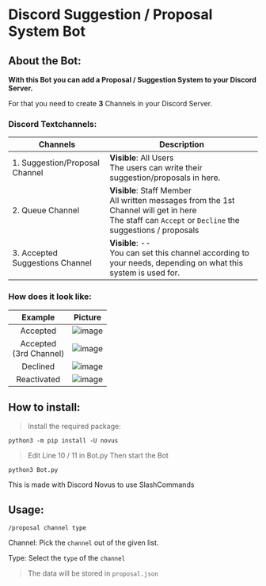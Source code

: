 # Discord Suggestion / Proposal System Bot

## About the Bot:
**With this Bot you can add a Proposal / Suggestion System to your Discord Server.**

For that you need to create **3** Channels in your Discord Server.


### Discord Textchannels:

| Channels  | Description |
| ------------- | ------------- |
| 1. Suggestion/Proposal Channel  | **Visible**: All Users <br> The users can write their suggestion/proposals in here.|
| 2. Queue Channel  | **Visible**: Staff Member <br> All written messages from the 1st Channel will get in here <br> The staff can `Accept` or `Decline` the suggestions / proposals |
| 3. Accepted Suggestions Channel | **Visible**: -- <br> You can set this channel according to your needs, depending on what this system is used for.|

### How does it look like:

| Example  | Picture |
| :---: | :---: |
| Accepted  | ![image](https://user-images.githubusercontent.com/5453796/167943569-efaec8c5-1546-432d-9446-7707807772e4.png)  |
| Accepted <br> (3rd Channel) | ![image](https://user-images.githubusercontent.com/5453796/167943973-0b3e0170-e395-4dcd-b083-60b19aca174d.png) |
| Declined  | ![image](https://user-images.githubusercontent.com/5453796/167943134-0a0a23c1-2330-44c7-a678-078b0ec64b5b.png) |
| Reactivated | ![image](https://user-images.githubusercontent.com/5453796/167943513-a6e646de-951b-424e-8a24-9a99d911aeb1.png) |





## How to install:
> Install the required package: 
```
python3 -m pip install -U novus
```
> Edit Line 10 / 11 in Bot.py
> Then start the Bot
```
python3 Bot.py
```

This is made with Discord Novus to use SlashCommands

## Usage:
```
/proposal channel type
```

Channel: Pick the `channel` out of the given list.

Type: Select the `type` of the `channel`

> The data will be stored in `proposal.json`
